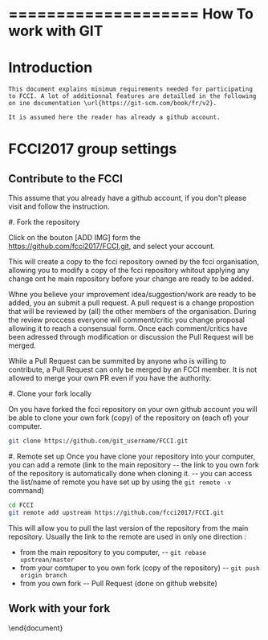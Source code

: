 ====================
How To work with GIT
====================


Introduction
============

	This document explains minimum requirements needed for participating to FCCI. A lot of additionnal features are detailled in the following on ine documentation \url{https://git-scm.com/book/fr/v2}.

	It is assumed here the reader has already a github account.

FCCI2017 group settings
=======================

Contribute to the FCCI
-----------------------
This assume that you already have a github account, if you don't please visit
and follow the instruction.

#. Fork the repository
  
  Click on the bouton [ADD IMG] form the https://github.com/fcci2017/FCCI.git, and select
  your account.

  This will create a copy to the fcci repository owned by the fcci organisation,
  allowing you to modify a copy of the fcci repository whitout applying any
  change ont he main repository before your change are ready to be added. 
  
  Whne you believe your improvement idea/suggestion/work are ready to be
  added, you an submit a pull request. A pull request is a change propostion
  that will be reviewed by (all) the other members of the organisation. During
  the review proccess everyone will comment/critic you change proposal allowing
  it to reach a consensual form. Once each comment/critics have been adressed
  through modification or discussion the Pull Request will be merged.
  
  While a Pull Request can be summited by anyone who is willing to contribute, a
  Pull Request can only be merged by an FCCI member. It is not allowed to merge
  your own PR even if you have the authority.

#. Clone your fork locally

On you have forked the fcci repository on your own github account you will be
able to clone your own fork (copy) of the repository on (each of) your computer.

```bash
git clone https://github.com/git_username/FCCI.git
```

#. Remote set up
Once you have clone your repository into your computer, you can add a remote
(link to the main repository -- the link to you own fork of the repository is
automatically done when cloning it. -- you can access the list/name of remote
you have set up by using the `git remote -v` command)

```bash
cd FCCI
git remote add upstream https://github.com/fcci2017/FCCI.git
```

This will allow you to pull the last version of the repository from the main
repository. Usually the link to the remote are used in only one direction :
- from the main repository to you computer, -- `git rebase upstrean/master`
- from your comtuper to you own fork (copy of the repository) -- `git push origin branch`
- from you own fork -- Pull Request (done on github website)



Work with your fork
-------------------



\end{document}

